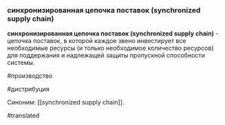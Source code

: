 ### синхронизированная цепочка поставок (synchronized supply chain)

**синхронизированная цепочка поставок (synchronized supply chain)** - цепочка поставок, в которой каждое звено инвестирует все необходимые ресурсы (и только необходимое количество ресурсов) для поддержания и надлежащей защиты пропускной способности системы.

#производство

#дистрибуция

Синоним: [[synchronized supply chain]].

#translated
